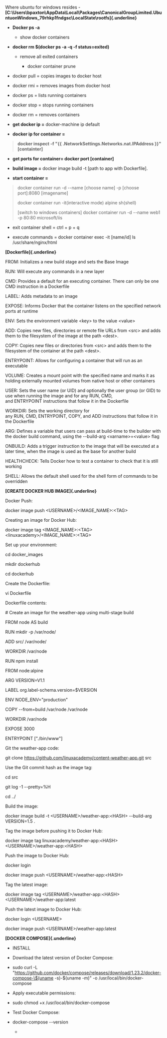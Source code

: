 Where ubuntu for windows resides -
**[C:\\Users\\bpaxton\\AppData\\Local\\Packages\\CanonicalGroupLimited.UbuntuonWindows_79rhkp1fndgsc\\LocalState\\rootfs]{.underline}**

-   **Docker ps -a**

    -   show docker containers

-   **docker rm \$(docker ps -a -q -f status=exited)**

    -   remove all exited containers

        -   docker container prune

-   docker pull = copies images to docker host

-   docker rmi = removes images from docker host

-   docker ps = lists running containers

-   docker stop = stops running containers

-   docker rm = removes containers

-   **get docker ip =** docker-machine ip default

-   **docker ip for container =**

> **docker inspect -f "{{ .NetworkSettings.Networks.nat.IPAddress }}"
> \[containter\]**

-   **get ports for container= docker port \[container\]**

-   **build image =** docker image build -t \[path to app with
    Dockerfile\].

-   **start container =**

> docker container run -d \--name \[choose name\] -p \[choose
> port\]:8080 \[imagename\]
>
> docker container run -it(interactive mode) alpine sh(shell)
>
> \[switch to windows containers\] docker container run -d \--name web1
> -p 80:80 microsoft/iis

-   exit container shell = ctrl + p + q

-   execute commands = docker container exec -it \[name/id\] ls
    /usr/share/nginx/html

**[Dockerfile]{.underline}**

FROM: Initializes a new build stage and sets the Base Image

RUN: Will execute any commands in a new layer

CMD: Provides a default for an executing container. There can only be
one CMD instruction in a Dockerfile

LABEL: Adds metadata to an image

EXPOSE: Informs Docker that the container listens on the specified
network ports at runtime

ENV: Sets the environment variable \<key\> to the value \<value\>

ADD: Copies new files, directories or remote file URLs from \<src\> and
adds them to the filesystem of the image at the path \<dest\>.

COPY: Copies new files or directories from \<src\> and adds them to the
filesystem of the container at the path \<dest\>.

ENTRYPOINT: Allows for configuring a container that will run as an
executable

VOLUME: Creates a mount point with the specified name and marks it as
holding externally mounted volumes from native host or other containers

USER: Sets the user name (or UID) and optionally the user group (or GID)
to use when running the image and for any RUN, CMD,
and ENTRYPOINT instructions that follow it in the Dockerfile

WORKDIR: Sets the working directory for any RUN, CMD, ENTRYPOINT, COPY,
and ADD instructions that follow it in the Dockerfile

ARG: Defines a variable that users can pass at build-time to the builder
with the docker build command, using the \--build-arg
\<varname\>=\<value\> flag

ONBUILD: Adds a trigger instruction to the image that will be executed
at a later time, when the image is used as the base for another build

HEALTHCHECK: Tells Docker how to test a container to check that it is
still working

SHELL: Allows the default shell used for the shell form of commands to
be overridden

**[CREATE DOCKER HUB IMAGE]{.underline}**

Docker Push:

docker image push \<USERNAME\>/\<IMAGE_NAME\>:\<TAG\>

Creating an image for Docker Hub:

docker image tag \<IMAGE_NAME\>:\<TAG\>
\<linuxacademy\>/\<IMAGE_NAME\>:\<TAG\>

Set up your environment:

cd docker_images

mkdir dockerhub

cd dockerhub

Create the Dockerfile:

vi Dockerfile

Dockerfile contents:

\# Create an image for the weather-app using multi-stage build

FROM node AS build

RUN mkdir -p /var/node/

ADD src/ /var/node/

WORKDIR /var/node

RUN npm install

FROM node:alpine

ARG VERSION=V1.1

LABEL org.label-schema.version=\$VERSION

ENV NODE_ENV=\"production\"

COPY \--from=build /var/node /var/node

WORKDIR /var/node

EXPOSE 3000

ENTRYPOINT \[\"./bin/www\"\]

Git the weather-app code:

git clone https://github.com/linuxacademy/content-weather-app.git src

Use the Git commit hash as the image tag:

cd src

git log -1 \--pretty=%H

cd ../

Build the image:

docker image build -t \<USERNAME\>/weather-app:\<HASH\> \--build-arg
VERSION=1.5 .

Tag the image before pushing it to Docker Hub:

docker image tag linuxacademy/weather-app:\<HASH\>
\<USERNAME\>/weather-app:\<HASH\>

Push the image to Docker Hub:

docker login

docker image push \<USERNAME\>/weather-app:\<HASH\>

Tag the latest image:

docker image tag \<USERNAME\>/weather-app:\<HASH\>
\<USERNAME\>/weather-app:latest

Push the latest image to Docker Hub:

docker login \<USERNAME\>

docker image push \<USERNAME\>/weather-app:latest

**[DOCKER COMPOSE]{.underline}**

-   INSTALL

-   Download the latest version of Docker Compose:

-   sudo curl -L
    \"https://github.com/docker/compose/releases/download/1.23.2/docker-compose-\$(uname
    -s)-\$(uname -m)\" -o /usr/local/bin/docker-compose

-   Apply executable permissions:

-   sudo chmod +x /usr/local/bin/docker-compose

-   Test Docker Compose:

-   docker-compose \--version

    -   
